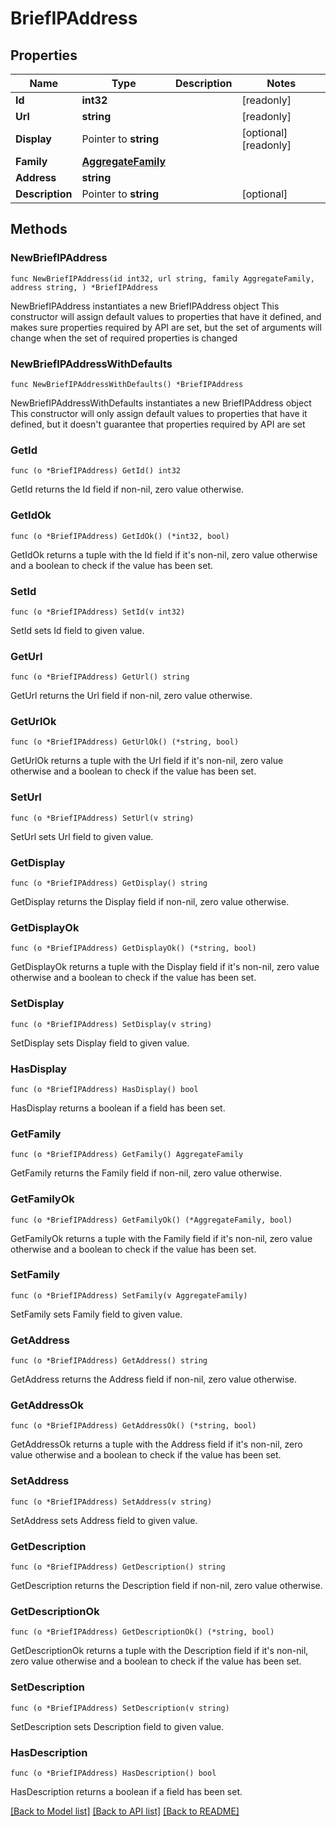 # BriefIPAddress

## Properties

Name | Type | Description | Notes
------------ | ------------- | ------------- | -------------
**Id** | **int32** |  | [readonly] 
**Url** | **string** |  | [readonly] 
**Display** | Pointer to **string** |  | [optional] [readonly] 
**Family** | [**AggregateFamily**](AggregateFamily.md) |  | 
**Address** | **string** |  | 
**Description** | Pointer to **string** |  | [optional] 

## Methods

### NewBriefIPAddress

`func NewBriefIPAddress(id int32, url string, family AggregateFamily, address string, ) *BriefIPAddress`

NewBriefIPAddress instantiates a new BriefIPAddress object
This constructor will assign default values to properties that have it defined,
and makes sure properties required by API are set, but the set of arguments
will change when the set of required properties is changed

### NewBriefIPAddressWithDefaults

`func NewBriefIPAddressWithDefaults() *BriefIPAddress`

NewBriefIPAddressWithDefaults instantiates a new BriefIPAddress object
This constructor will only assign default values to properties that have it defined,
but it doesn't guarantee that properties required by API are set

### GetId

`func (o *BriefIPAddress) GetId() int32`

GetId returns the Id field if non-nil, zero value otherwise.

### GetIdOk

`func (o *BriefIPAddress) GetIdOk() (*int32, bool)`

GetIdOk returns a tuple with the Id field if it's non-nil, zero value otherwise
and a boolean to check if the value has been set.

### SetId

`func (o *BriefIPAddress) SetId(v int32)`

SetId sets Id field to given value.


### GetUrl

`func (o *BriefIPAddress) GetUrl() string`

GetUrl returns the Url field if non-nil, zero value otherwise.

### GetUrlOk

`func (o *BriefIPAddress) GetUrlOk() (*string, bool)`

GetUrlOk returns a tuple with the Url field if it's non-nil, zero value otherwise
and a boolean to check if the value has been set.

### SetUrl

`func (o *BriefIPAddress) SetUrl(v string)`

SetUrl sets Url field to given value.


### GetDisplay

`func (o *BriefIPAddress) GetDisplay() string`

GetDisplay returns the Display field if non-nil, zero value otherwise.

### GetDisplayOk

`func (o *BriefIPAddress) GetDisplayOk() (*string, bool)`

GetDisplayOk returns a tuple with the Display field if it's non-nil, zero value otherwise
and a boolean to check if the value has been set.

### SetDisplay

`func (o *BriefIPAddress) SetDisplay(v string)`

SetDisplay sets Display field to given value.

### HasDisplay

`func (o *BriefIPAddress) HasDisplay() bool`

HasDisplay returns a boolean if a field has been set.

### GetFamily

`func (o *BriefIPAddress) GetFamily() AggregateFamily`

GetFamily returns the Family field if non-nil, zero value otherwise.

### GetFamilyOk

`func (o *BriefIPAddress) GetFamilyOk() (*AggregateFamily, bool)`

GetFamilyOk returns a tuple with the Family field if it's non-nil, zero value otherwise
and a boolean to check if the value has been set.

### SetFamily

`func (o *BriefIPAddress) SetFamily(v AggregateFamily)`

SetFamily sets Family field to given value.


### GetAddress

`func (o *BriefIPAddress) GetAddress() string`

GetAddress returns the Address field if non-nil, zero value otherwise.

### GetAddressOk

`func (o *BriefIPAddress) GetAddressOk() (*string, bool)`

GetAddressOk returns a tuple with the Address field if it's non-nil, zero value otherwise
and a boolean to check if the value has been set.

### SetAddress

`func (o *BriefIPAddress) SetAddress(v string)`

SetAddress sets Address field to given value.


### GetDescription

`func (o *BriefIPAddress) GetDescription() string`

GetDescription returns the Description field if non-nil, zero value otherwise.

### GetDescriptionOk

`func (o *BriefIPAddress) GetDescriptionOk() (*string, bool)`

GetDescriptionOk returns a tuple with the Description field if it's non-nil, zero value otherwise
and a boolean to check if the value has been set.

### SetDescription

`func (o *BriefIPAddress) SetDescription(v string)`

SetDescription sets Description field to given value.

### HasDescription

`func (o *BriefIPAddress) HasDescription() bool`

HasDescription returns a boolean if a field has been set.


[[Back to Model list]](../README.md#documentation-for-models) [[Back to API list]](../README.md#documentation-for-api-endpoints) [[Back to README]](../README.md)


